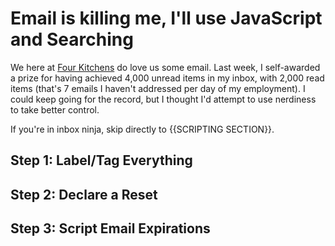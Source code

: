 # Email is killing me, I'll use JavaScript and Searching

We here at [Four Kitchens](http://www.fourkitchens.com) do love us some email. Last week, I self-awarded a prize for having achieved 4,000 unread items in my inbox, with 2,000 read items (that's 7 emails I haven't addressed per day of my employment). I could keep going for the record, but I thought I'd attempt to use nerdiness to take better control.

If you're in inbox ninja, skip directly to {{SCRIPTING SECTION}}.

## Step 1: Label/Tag Everything

## Step 2: Declare a Reset

## Step 3: Script Email Expirations